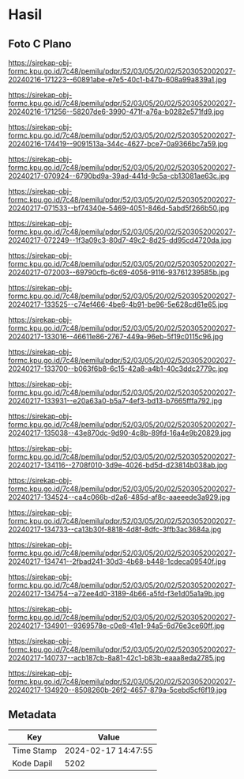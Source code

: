 # Hasil

## Foto C Plano

https://sirekap-obj-formc.kpu.go.id/7c48/pemilu/pdpr/52/03/05/20/02/5203052002027-20240216-171223--60891abe-e7e5-40c1-b47b-608a99a839a1.jpg

https://sirekap-obj-formc.kpu.go.id/7c48/pemilu/pdpr/52/03/05/20/02/5203052002027-20240216-171256--58207de6-3990-471f-a76a-b0282e571fd9.jpg

https://sirekap-obj-formc.kpu.go.id/7c48/pemilu/pdpr/52/03/05/20/02/5203052002027-20240216-174419--9091513a-344c-4627-bce7-0a9366bc7a59.jpg

https://sirekap-obj-formc.kpu.go.id/7c48/pemilu/pdpr/52/03/05/20/02/5203052002027-20240217-070924--6790bd9a-39ad-441d-9c5a-cb13081ae63c.jpg

https://sirekap-obj-formc.kpu.go.id/7c48/pemilu/pdpr/52/03/05/20/02/5203052002027-20240217-071533--bf74340e-5469-4051-846d-5abd5f266b50.jpg

https://sirekap-obj-formc.kpu.go.id/7c48/pemilu/pdpr/52/03/05/20/02/5203052002027-20240217-072249--1f3a09c3-80d7-49c2-8d25-dd95cd4720da.jpg

https://sirekap-obj-formc.kpu.go.id/7c48/pemilu/pdpr/52/03/05/20/02/5203052002027-20240217-072003--69790cfb-6c69-4056-9116-93761239585b.jpg

https://sirekap-obj-formc.kpu.go.id/7c48/pemilu/pdpr/52/03/05/20/02/5203052002027-20240217-133525--c74ef466-4be6-4b91-be96-5e628cd61e65.jpg

https://sirekap-obj-formc.kpu.go.id/7c48/pemilu/pdpr/52/03/05/20/02/5203052002027-20240217-133016--46611e86-2767-449a-96eb-5f19c0115c96.jpg

https://sirekap-obj-formc.kpu.go.id/7c48/pemilu/pdpr/52/03/05/20/02/5203052002027-20240217-133700--b063f6b8-6c15-42a8-a4b1-40c3ddc2779c.jpg

https://sirekap-obj-formc.kpu.go.id/7c48/pemilu/pdpr/52/03/05/20/02/5203052002027-20240217-133931--e20a63a0-b5a7-4ef3-bd13-b7665fffa792.jpg

https://sirekap-obj-formc.kpu.go.id/7c48/pemilu/pdpr/52/03/05/20/02/5203052002027-20240217-135038--43e870dc-9d90-4c8b-89fd-16a4e9b20829.jpg

https://sirekap-obj-formc.kpu.go.id/7c48/pemilu/pdpr/52/03/05/20/02/5203052002027-20240217-134116--2708f010-3d9e-4026-bd5d-d23814b038ab.jpg

https://sirekap-obj-formc.kpu.go.id/7c48/pemilu/pdpr/52/03/05/20/02/5203052002027-20240217-134524--ca4c066b-d2a6-485d-af8c-aaeeede3a929.jpg

https://sirekap-obj-formc.kpu.go.id/7c48/pemilu/pdpr/52/03/05/20/02/5203052002027-20240217-134733--ca13b30f-8818-4d8f-8dfc-3ffb3ac3684a.jpg

https://sirekap-obj-formc.kpu.go.id/7c48/pemilu/pdpr/52/03/05/20/02/5203052002027-20240217-134741--2fbad241-30d3-4b68-b448-1cdeca09540f.jpg

https://sirekap-obj-formc.kpu.go.id/7c48/pemilu/pdpr/52/03/05/20/02/5203052002027-20240217-134754--a72ee4d0-3189-4b66-a5fd-f3e1d05a1a9b.jpg

https://sirekap-obj-formc.kpu.go.id/7c48/pemilu/pdpr/52/03/05/20/02/5203052002027-20240217-134901--9369578e-c0e8-41e1-94a5-6d76e3ce60ff.jpg

https://sirekap-obj-formc.kpu.go.id/7c48/pemilu/pdpr/52/03/05/20/02/5203052002027-20240217-140737--acb187cb-8a81-42c1-b83b-eaaa8eda2785.jpg

https://sirekap-obj-formc.kpu.go.id/7c48/pemilu/pdpr/52/03/05/20/02/5203052002027-20240217-134920--8508260b-26f2-4657-879a-5cebd5cf6f19.jpg


## Metadata

| Key        | Value               |
| ---------- | ------------------- |
| Time Stamp | 2024-02-17 14:47:55 |
| Kode Dapil | 5202                |



